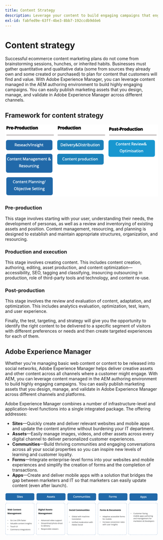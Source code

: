 ```yaml
---
title: Content Strategy
description: Leverage your content to build engaging campaigns that engage your customers.
exl-id: fabfed9e-63ff-4be3-8bb7-192ccdb9dde6
---
```

# Content strategy

Successful ecommerce content marketing plans do not come from brainstorming sessions, hunches, or inherited habits. Businesses must gather quantitative and qualitative data (some from sources they already own and some created or purchased) to plan for content that customers will find and value. With Adobe Experience Manager, you can leverage content managed in the AEM authoring environment to build highly engaging campaigns. You can easily publish marketing assets that you design, manage, and validate in Adobe Experience Manager across different channels.

## Framework for content strategy

![Content strategy framework diagram](../../assets/playbooks/content-strategy-framework.png)

### Pre-production

This stage involves starting with your user, understanding their needs, the development of personas, as well as a review and inventorying of existing assets and position. Content management, resourcing, and planning is designed to establish and maintain appropriate structures, organization, and resourcing.

### Production and execution

This stage involves creating content. This includes content creation, authoring, editing, asset production, and content optimization—accessibility, SEO, tagging and classifying, insourcing outsourcing in production, role of third-party tools and technology, and content re-use.

### Post-production

This stage involves the review and evaluation of content, adaptation, and optimization. This includes analytics evaluation, optimization, test, learn, and user experience.

Finally, the test, targeting, and strategy will give you the opportunity to identify the right content to be delivered to a specific segment of visitors with different preferences or needs and then create targeted experiences for each of them.

## Adobe Experience Manager

Whether you're managing basic web content or content to be released into social networks, Adobe Experience Manager helps deliver creative assets and other content across all channels where a customer might engage. With AEM, you can leverage content managed in the AEM authoring environment to build highly engaging campaigns. You can easily publish marketing assets that you design, manage, and validate in Adobe Experience Manager across different channels and platforms.

Adobe Experience Manager combines a number of infrastructure-level and application-level functions into a single integrated package. The offering addresses:

- **Sites**—Quickly create and deliver relevant websites and mobile apps and update the content anytime without burdening your IT department.
- **Assets**—Easily manage images, videos, and other assets across every digital channel to deliver personalized customer experiences.
- **Communities**—Build thriving communities and engaging conversations across all your social properties so you can inspire new levels of learning and customer loyalty.
- **Forms**—Integrate enterprise-level forms into your websites and mobile experiences and simplify the creation of forms and the completion of transactions.
- **Apps**—Create and deliver mobile apps with a solution that bridges the gap between marketers and IT so that marketers can easily update content (even after launch).

![Content strategy framework diagram](../../assets/playbooks/content-strategy-framework2.png)
